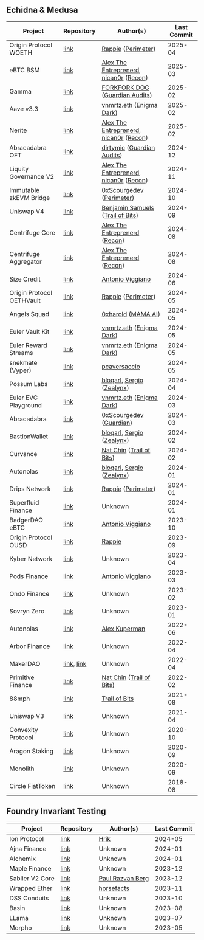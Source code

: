 ## Echidna & Medusa
| Project                   | Repository                                                                                                                                           | Author(s)                                                                                                                   | Last Commit |
| ------------------------- | ---------------------------------------------------------------------------------------------------------------------------------------------------- | --------------------------------------------------------------------------------------------------------------------------- | ----------- |
| Origin Protocol WOETH     | [link](https://github.com/perimetersec/origin-woeth-fuzz)                                                                                            | [Rappie](https://x.com/rappie_eth) ([Perimeter](https://x.com/perimeter_sec))                                               | 2025-04     |
| eBTC BSM                  | [link](https://github.com/ebtc-protocol/ebtc-bsm/tree/main/test/recon-core)                                                                          | [Alex The Entreprenerd](https://x.com/GalloDaSballo), [nican0r](https://x.com/nican0r) ([Recon](https://x.com/getreconxyz)) | 2025-03     |
| Gamma                     | [link](https://github.com/CodeHawks-Contests/2025-02-gamma/tree/main/test/fuzzing/echidna)                                                           | [FORKFORK DOG](https://x.com/forkforkdog) ([Guardian Audits](https://x.com/GuardianAudits))                                 | 2025-02     |
| Aave v3.3                 | [link](https://github.com/bgd-labs/aave-v3-origin/tree/main/tests/invariants)                                                                        | [vnmrtz.eth](https://x.com/vn_martinez_) ([Enigma Dark](https://x.com/EnigmadarkLabs))                                      | 2025-02     |
| Nerite                    | [link](https://github.com/Recon-Fuzz/nerite/tree/invariant-testing/contracts/test/recon)                                                             | [Alex The Entreprenerd](https://x.com/GalloDaSballo), [nican0r](https://x.com/nican0r) ([Recon](https://x.com/getreconxyz)) | 2025-02     |
| Abracadabra OFT           | [link](https://github.com/GuardianAudits/abra-oft-fuzzing/tree/abra-suite/test/fuzzing-oft)                                                          | [dirtymic](https://x.com/dirtymic26) ([Guardian Audits](https://x.com/GuardianAudits))                                      | 2024-12     |
| Liquity Governance V2     | [link](https://github.com/liquity/V2-gov/tree/main/test/recon)                                                                                       | [Alex The Entreprenerd](https://x.com/GalloDaSballo), [nican0r](https://x.com/nican0r) ([Recon](https://x.com/getreconxyz)) | 2024-11     |
| Immutable zkEVM Bridge    | [link](https://github.com/perimetersec/zkevm-bridge-contracts-fuzz/tree/main/test/fuzzing)                                                           | [0xScourgedev](https://x.com/0xScourgedev) ([Perimeter](https://x.com/perimeter_sec))                                       | 2024-10     |
| Uniswap V4                | [link](https://github.com/trailofbits/v4-core/tree/add-stateful-properties/test/trailofbits)                                                         | [Benjamin Samuels](https://x.com/thebensams) ([Trail of Bits](https://x.com/trailofbits))                                   | 2024-09     |
| Centrifuge Core           | [link](https://github.com/centrifuge/liquidity-pools/tree/main/test/recon-core)                                                                      | [Alex The Entreprenerd](https://x.com/GalloDaSballo) ([Recon](https://x.com/getreconxyz))                                   | 2024-08     |
| Centrifuge Aggregator     | [link](https://github.com/centrifuge/liquidity-pools/tree/main/test/recon-aggregator)                                                                | [Alex The Entreprenerd](https://x.com/GalloDaSballo) ([Recon](https://x.com/getreconxyz))                                   | 2024-08     |
| Size Credit               | [link](https://github.com/SizeCredit/size-solidity/tree/main/test/invariants)                                                                        | [Antonio Viggiano](https://x.com/agfviggiano)                                                                               | 2024-06     |
| Origin Protocol OETHVault | [link](https://github.com/perimetersec/origin-oeth-fuzzing)                                                                                          | [Rappie](https://x.com/rappie_eth) ([Perimeter](https://x.com/perimeter_sec))                                               | 2024-05     |
| Angels Squad              | [link](https://github.com/xluckydegen/launchpad-contracts/tree/main/contracts/echidna)                                                               | [0xharold](https://x.com/haraslub) ([MAMA AI](https://themama.ai))                                                          | 2024-05     |
| Euler Vault Kit           | [link](https://github.com/euler-xyz/euler-vault-kit/tree/master/test/invariants)                                                                     | [vnmrtz.eth](https://x.com/vn_martinez_) ([Enigma Dark](https://x.com/EnigmadarkLabs))                                      | 2024-05     |
| Euler Reward Streams      | [link](https://github.com/euler-xyz/reward-streams/tree/master/test/invariants)                                                                      | [vnmrtz.eth](https://x.com/vn_martinez_) ([Enigma Dark](https://x.com/EnigmadarkLabs))                                      | 2024-05     |
| snekmate (Vyper)          | [link](https://github.com/pcaversaccio/snekmate/tree/modules/test/tokens/echidna)                                                                    | [pcaversaccio](https://x.com/pcaversaccio)                                                                                  | 2024-05     |
| Possum Labs               | [link](https://github.com/ZealynxSecurity/Possum-Labs?tab=readme-ov-file#echidna)                                                                    | [bloqarl](https://x.com/TheBlockChainer), [Sergio](https://x.com/Seecoalba) ([Zealynx](https://x.com/ZealynxSecurity))      | 2024-04     |
| Euler EVC Playground      | [link](https://github.com/euler-xyz/evc-playground/tree/master/test/invariants)                                                                      | [vnmrtz.eth](https://x.com/vn_martinez_) ([Enigma Dark](https://x.com/EnigmadarkLabs))                                      | 2024-03     |
| Abracadabra               | [link](https://github.com/Abracadabra-money/abracadabra-money-contracts/tree/0e717e73662b840bb77eba196bd86d405decb154/test/fuzzing)                  | [0xScourgedev](https://x.com/0xScourgedev) ([Guardian](https://x.com/GuardianAudits))                                       | 2024-03     |
| BastionWallet             | [link](https://github.com/ZealynxSecurity/BastionWallet/tree/main/src/echidna)                                                                       | [bloqarl](https://x.com/TheBlockChainer), [Sergio](https://x.com/Seecoalba) ([Zealynx](https://x.com/ZealynxSecurity))      | 2024-02     |
| Curvance                  | [link](https://github.com/curvance/Curvance-CantinaCompetition/tree/develop/tests/fuzzing)                                                           | [Nat Chin](https://x.com/0xicingdeath) ([Trail of Bits](https://x.com/trailofbits))                                         | 2024-02     |
| Autonolas                 | [link](https://github.com/ZealynxSecurity/Autonolas/tree/master/src/Echidna)                                                                         | [bloqarl](https://x.com/TheBlockChainer), [Sergio](https://x.com/Seecoalba) ([Zealynx](https://x.com/ZealynxSecurity))      | 2024-01     |
| Drips Network             | [link](https://github.com/perimetersec/drips-fuzzing)                                                                                                | [Rappie](https://x.com/rappie_eth) ([Perimeter](https://x.com/perimeter_sec))                                               | 2024-01     |
| Superfluid Finance        | [link](https://github.com/superfluid-finance/protocol-monorepo/tree/dev/packages/hot-fuzz)                                                           | Unknown                                                                                                                     | 2024-01     |
| BadgerDAO eBTC            | [link](https://github.com/ebtc-protocol/ebtc/tree/main/packages/contracts/contracts/TestContracts/invariants)                                        | [Antonio Viggiano](https://x.com/agfviggiano)                                                                               | 2023-10     |
| Origin Protocol OUSD<br>  | [link](https://github.com/OriginProtocol/origin-dollar/tree/master/contracts/contracts/echidna)                                                      | [Rappie](https://x.com/rappie_eth)                                                                                          | 2023-09     |
| Kyber Network             | [link](https://github.com/KyberNetwork/ks-elastic-sc/tree/main/contracts/echidna)                                                                    | Unknown                                                                                                                     | 2023-04     |
| Pods Finance              | [link](https://github.com/pods-finance/yield-contracts/tree/main/test/invariants)                                                                    | [Antonio Viggiano](https://x.com/agfviggiano)                                                                               | 2023-03     |
| Ondo Finance              | [link](https://github.com/ondoprotocol/tokenized-funds/tree/main/contracts/echidna)                                                                  | Unknown                                                                                                                     | 2023-02     |
| Sovryn Zero               | [link](https://github.com/DistributedCollective/zero/tree/main/packages/contracts/contracts/TestContracts)                                           | Unknown                                                                                                                     | 2023-01     |
| Autonolas                 | [link](https://github.com/valory-xyz/autonolas-governance/tree/main/audits/internal/analysis/fuzzing/VotingEscrow)                                   | [Alex Kuperman](https://x.com/kupermind)                                                                                    | 2022-06     |
| Arbor Finance             | [link](https://github.com/alwaysbegrowing/arbor-contracts/tree/main/contracts/echidna)                                                               | Unknown                                                                                                                     | 2022-04     |
| MakerDAO                  | [link](https://github.com/makerdao/dss-vest/tree/master/echidna), [link](https://github.com/makerdao/optimism-dai-bridge/tree/master/contracts/test) | Unknown                                                                                                                     | 2022-04     |
| Primitive Finance         | [link](https://github.com/primitivefinance/rmm-core/tree/main/contracts/crytic)                                                                      | [Nat Chin](https://x.com/0xicingdeath) ([Trail of Bits](https://x.com/trailofbits))                                         | 2022-02     |
| 88mph                     | [link](https://github.com/88mphapp/88mph-contracts/tree/v3/contracts/echidna)                                                                        | [Trail of Bits](https://x.com/trailofbits)                                                                                  | 2021-08     |
| Uniswap V3                | [link](https://github.com/Uniswap/v3-core/tree/main/contracts/test)                                                                                  | Unknown                                                                                                                     | 2021-04     |
| Convexity Protocol        | [link](https://github.com/opynfinance/ConvexityProtocol/tree/dev/contracts/echidna)                                                                  | Unknown                                                                                                                     | 2020-10     |
| Aragon Staking            | [link](https://github.com/aragon/staking/tree/82bf54a3e11ec4e50d470d66048a2dd3154f940b/packages/protocol/contracts/test/lib)                         | Unknown                                                                                                                     | 2020-09     |
| Monolith                  | [link](https://github.com/tokencard/contracts/tree/master/tools/echidna)                                                                             | Unknown                                                                                                                     | 2020-09     |
| Circle FiatToken          | [link](https://github.com/circlefin/stablecoin-evm/tree/master/echidna_tests)                                                                        | Unknown                                                                                                                     | 2018-08     |

## Foundry Invariant Testing
| Project         | Repository                                                                                    | Author(s)                                   | Last Commit |
| --------------- | --------------------------------------------------------------------------------------------- | ------------------------------------------- | ----------- |
| Ion Protocol    | [link](https://github.com/Ion-Protocol/ion-protocol/tree/master/test/invariant/IonPool)       | [Hrik](https://x.com/HrikBho)               | 2024-05     |
| Ajna Finance    | [link](https://github.com/ajna-finance/ajna-core/tree/master/tests/forge/invariants)          | Unknown                                     | 2024-01     |
| Alchemix        | [link](https://github.com/alchemix-finance/v2-foundry/tree/master/src/test)                   | Unknown                                     | 2024-01     |
| Maple Finance   | [link](https://github.com/maple-labs/maple-core-v2/tree/main/tests/invariants)                | Unknown                                     | 2023-12     |
| Sablier V2 Core | [link](https://github.com/sablier-labs/v2-core/tree/main/test/invariant)                      | [Paul Razvan Berg](https://x.com/PaulRBerg) | 2023-12     |
| Wrapped Ether   | [link](https://github.com/horsefacts/weth-invariant-testing/tree/main)                        | [horsefacts](https://x.com/eth_call)        | 2023-11     |
| DSS Conduits    | [link](https://github.com/makerdao/dss-conduits/tree/master/test/arranger-conduit/invariants) | Unknown                                     | 2023-10     |
| Basin           | [link](https://github.com/BeanstalkFarms/Basin/tree/master/test/invariant)                    | Unknown                                     | 2023-08     |
| LLama           | [link](https://github.com/llamaxyz/llama/tree/main/test/invariants)                           | Unknown                                     | 2023-07     |
| Morpho          | [link](https://github.com/morpho-org/morpho-data-structures/tree/main/test)                   | Unknown                                     | 2023-05     |

